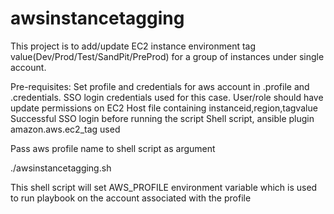 # awsinstancetagging

This project is to add/update EC2 instance environment tag value(Dev/Prod/Test/SandPit/PreProd) for a group of instances under single account.

Pre-requisites:
 Set profile and credentials for aws account in .profile and .credentials. SSO login credentials used for this case.
 User/role should have update permissions on EC2
 Host file containing instanceid,region,tagvalue
 Successful SSO login before running the script
 Shell script, ansible plugin amazon.aws.ec2_tag used

Pass aws profile name to shell script as argument

./awsinstancetagging.sh <profilename>

This shell script will set AWS_PROFILE environment variable which is used to run playbook on the account associated with the profile


